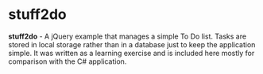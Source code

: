 # stuff2do

**stuff2do** - A jQuery example that manages a simple To Do list. Tasks
are stored in local storage rather than in a database just to keep the
application simple. It was written as a learning exercise and is included
here mostly for comparison with the C# application.
